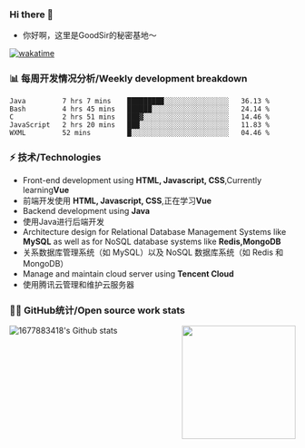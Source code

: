 ### Hi there 👋

- 你好啊，这里是GoodSir的秘密基地～

[![wakatime](https://wakatime.com/badge/user/04e3f192-51ae-42c4-9648-523f599b5595.svg)](https://wakatime.com/@04e3f192-51ae-42c4-9648-523f599b5595)

### 📊 每周开发情况分析/Weekly development breakdown
  <!--START_SECTION:waka-->
```text
Java         7 hrs 7 mins    █████████░░░░░░░░░░░░░░░░   36.13 % 
Bash         4 hrs 45 mins   ██████░░░░░░░░░░░░░░░░░░░   24.14 % 
C            2 hrs 51 mins   ███▓░░░░░░░░░░░░░░░░░░░░░   14.46 % 
JavaScript   2 hrs 20 mins   ███░░░░░░░░░░░░░░░░░░░░░░   11.83 % 
WXML         52 mins         █░░░░░░░░░░░░░░░░░░░░░░░░   04.46 % 
```
<!--END_SECTION:waka-->

### ⚡ 技术/Technologies
- Front-end development using **HTML, Javascript, CSS**,Currently learning**Vue**
- 前端开发使用 **HTML, Javascript, CSS**,正在学习**Vue**
- Backend development using **Java**
- 使用Java进行后端开发
- Architecture design for Relational Database Management Systems like **MySQL** as well as for NoSQL database systems like **Redis,MongoDB**
- 关系数据库管理系统（如 MySQL）以及 NoSQL 数据库系统（如 Redis 和 MongoDB）
- Manage and maintain cloud server using **Tencent Cloud**
- 使用腾讯云管理和维护云服务器

### 👨‍💻 GitHub统计/Open source work stats

![1677883418's Github stats](https://github-readme-stats.vercel.app/api?username=1677883418&show_icons=true)
<img align='right' src='https://octodex.github.com/images/daftpunktocat-thomas.gif' width='200"'>

